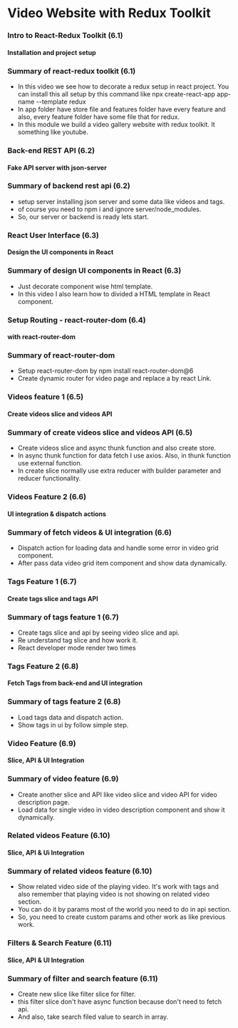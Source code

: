 # Video Website with Redux Toolkit

### Intro to React-Redux Toolkit (6.1)

#### Installation and project setup

### Summary of react-redux toolkit (6.1)

- In this video we see how to decorate a redux setup in react project. You can install this all setup by this command like npx create-react-app app-name --template redux
- In app folder have store file and features folder have every feature and also, every feature folder have some file that for redux.
- In this module we build a video gallery website with redux toolkit. It something like youtube.

### Back-end REST API (6.2)

#### Fake API server with json-server

### Summary of backend rest api (6.2)

- setup server installing json server and some data like videos and tags.
- of course you need to npm i and ignore server/node_modules.
- So, our server or backend is ready lets start.

### React User Interface (6.3)

#### Design the UI components in React

### Summary of design UI components in React (6.3)

- Just decorate component wise html template.
- In this video I also learn how to divided a HTML template in React component.

### Setup Routing - react-router-dom (6.4)

#### with react-router-dom

### Summary of react-router-dom

- Setup react-router-dom by npm install react-router-dom@6
- Create dynamic router for video page and replace a by react Link.

### Videos feature 1 (6.5)

#### Create videos slice and videos API

### Summary of create videos slice and videos API (6.5)

- Create videos slice and async thunk function and also create store.
- In async thunk function for data fetch I use axios. Also, in thunk function use external function.
- In create slice normally use extra reducer with builder parameter and reducer functionality.

### Videos Feature 2 (6.6)

#### UI integration & dispatch actions

### Summary of fetch videos & UI integration (6.6)

- Dispatch action for loading data and handle some error in video grid component.
- After pass data video grid item component and show data dynamically.

### Tags Feature 1 (6.7)

#### Create tags slice and tags API

### Summary of tags feature 1 (6.7)

- Create tags slice and api by seeing video slice and api.
- Re understand tag slice and how work it.
- React developer mode render two times

### Tags Feature 2 (6.8)

#### Fetch Tags from back-end and UI integration

### Summary of tags feature 2 (6.8)

- Load tags data and dispatch action.
- Show tags in ui by follow simple step.

### Video Feature (6.9)

#### Slice, API & UI Integration

### Summary of video feature (6.9)

- Create another slice and API like video slice and video API for video description page.
- Load data for single video in video description component and show it dynamically.

### Related videos Feature (6.10)

#### Slice, API & Ui Integration

### Summary of related videos feature (6.10)

- Show related video side of the playing video. It's work with tags and also remember that playing video is not showing on related video section.
- You can do it by params most of the world you need to do in api section.
- So, you need to create custom params and other work as like previous work.

### Filters & Search Feature (6.11)

#### Slice, API & UI Integration

### Summary of filter and search feature (6.11)

- Create new slice like filter slice for filter.
- this filter slice don't have async function because don't need to fetch api.
- And also, take search filed value to search in array.
